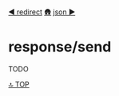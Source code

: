 [◀︎ redirect](../response/redirect.md)
[🛖](../index.md)
[json ▶](../response/json.md)

# response/send

TODO

[🔝 TOP](#top)
